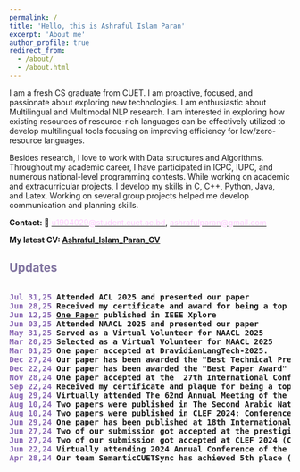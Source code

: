 ```yaml
---
permalink: /
title: 'Hello, this is Ashraful Islam Paran'
excerpt: 'About me'
author_profile: true
redirect_from:
  - /about/
  - /about.html
---
```


<!---
<p align="justify">
  <b><font color="red"><h2> (Under Construction)</h2></font></b>
</p>

author_profile: true
redirect_from:
  - /about/
  - /about.html
-->

<!-- --- -->

<p align="justify">

I am a fresh CS graduate from CUET. I am proactive, focused, and passionate about exploring new technologies. I am enthusiastic about Multilingual and Multimodal NLP research. I am interested in exploring how existing resources of resource-rich languages can be effectively utilized to develop multilingual tools focusing on improving efficiency for low/zero-resource languages.

</p> 
 <!---
 I am enthusiastic about Multilingual and Multimodal NLP research. I am interested in exploring how existing resources of resource-rich languages can be effectively utilized to develop multilingual tools focusing on improving efficiency for low/zero-resource languages.
-->
<p align="justify">
<!-- I am pursuing my B.Sc. in Computer Science and Engineering from CUET under the supervision of <a href="https://scholar.google.com/citations?user=srYxYhcAAAAJ&hl=en&authuser=2"> Dr. Moshiul Hoque</a> as a member of the CUET NLP Lab.  -->


Besides research, I love to work with Data structures and Algorithms. Throughout my academic career, I have participated in ICPC, IUPC, and numerous national-level programming contests. While working on academic and extracurricular projects, I develop my skills in C, C++, Python, Java, and Latex. Working on several group projects helped me develop communication and planning skills. 
</p>

<b>Contact: 📧</b> [<font color="#ffdce8ff">u1904029@student.cuet.ac.bd</font>](mailto:u1904029@student.cuet.ac.bd), [<font color="#ffdce8ff">ashrafulparan@gmail.com</font>](mailto:ashrafulparan@gmail.com)

<b>My latest CV: [Ashraful_Islam_Paran_CV](../files/CV/CV_Ashraful_Islam_Paran_Academic.pdf)

## <font color="#8174A0"> Updates </font>
<div style="height: 400px; overflow: auto;">
<pre>
<span style="color:rgb(137, 103, 179)">Jul 31,25</span> Attended ACL 2025 and presented our paper
<span style="color:rgb(137, 103, 179)">Jun 28,25</span> Received my certificate and award for being a top 15 finalist in the <a href="https://www.bdhonda.com/yes-award">Honda YES Award 2024!</a>
<span style="color:rgb(137, 103, 179)">Jun 12,25</span> <a href="https://ashrafulparan2.github.io/publication/3">One Paper</a> published in IEEE Xplore
<span style="color:rgb(137, 103, 179)">Jun 03,25</span> Attended NAACL 2025 and presented our paper
<span style="color:rgb(137, 103, 179)">May 31,25</span> Served as a Virtual Volunteer for NAACL 2025
<span style="color:rgb(137, 103, 179)">Mar 20,25</span> Selected as a Virtual Volunteer for NAACL 2025
<span style="color:rgb(137, 103, 179)">Mar 01,25</span> One paper accepted at DravidianLangTech-2025.
<span style="color:rgb(137, 103, 179)">Dec 27,24</span> Our paper has been awarded the "Best Technical Presentation Award" at the  27th International Conference on Computer and Information Technology (ICCIT 2024).
<span style="color:rgb(137, 103, 179)">Dec 22,24</span> Our paper has been awarded the "Best Paper Award" at the  27th International Conference on Computer and Information Technology (ICCIT 2024).
<span style="color:rgb(137, 103, 179)">Nov 28,24</span> One paper accepted at the  27th International Conference on Computer and Information Technology (ICCIT 2024).
<span style="color:rgb(137, 103, 179)">Sep 22,24</span> Received my certificate and plaque for being a top 15 finalist in the <a href="https://www.bdhonda.com/yes-award">Honda YES Award 2023!</a>
<span style="color:rgb(137, 103, 179)">Aug 29,24</span> Virtually attended The 62nd Annual Meeting of the Association for Computational Linguistics (ACL 2024)!
<span style="color:rgb(137, 103, 179)">Aug 10,24</span> Two papers were published in The Second Arabic Natural Language Processing Conference, held in Bangkok, Thailand
<span style="color:rgb(137, 103, 179)">Aug 10,24</span> Two papers were published in CLEF 2024: Conference and Labs of the Evaluation Forum, which took place from September 09–12, 2024, in Grenoble, France
<span style="color:rgb(137, 103, 179)">Jun 29,24</span> One paper has been published at 18th International Workshop on Semantic Evaluation 
<span style="color:rgb(137, 103, 179)">Jun 27,24</span> Two of our submission got accepted at the prestigious ArabicNLP-2024 conference!
<span style="color:rgb(137, 103, 179)">Jun 27,24</span> Two of our submission got accepted at CLEF 2024 (Conference and Labs of the Evaluation Forum (CLEF 2024))!
<span style="color:rgb(137, 103, 179)">Jun 22,24</span> Virtually attending 2024 Annual Conference of the North American Chapter of the Association for Computational Linguistics!
<span style="color:rgb(137, 103, 179)">Apr 28,24</span> Our team SemanticCUETSync has achieved 5th place (out of 47 teams) at the IUT ICT Fest 2024 Datathon: ASR for Regional Dialects


</pre>
</div>